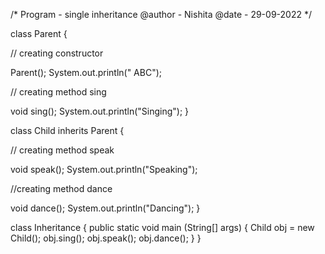 
/*
Program - single inheritance
@author - Nishita
@date - 29-09-2022
*/

class Parent
{
 
// creating constructor

Parent();
System.out.println(" ABC");

// creating method  sing

void sing();
System.out.println("Singing");
}

class Child inherits Parent
{

// creating method speak 

void speak();
System.out.println("Speaking");

//creating method dance

void dance();
System.out.println("Dancing");
}


class Inheritance
{
public static void main (String[] args)
{
Child obj = new Child();
obj.sing();
obj.speak();
obj.dance();
}
}
